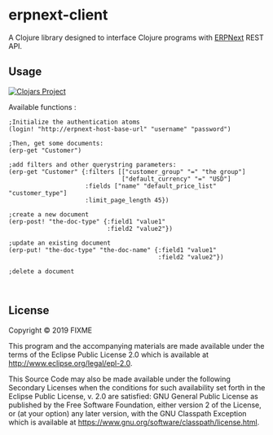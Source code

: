 # erpnext-client

A Clojure library designed to interface Clojure programs with [ERPNext](https://github.com/frappe/erpnext) REST API.

## Usage

[![Clojars Project](https://img.shields.io/clojars/v/org.clojars.toxnico/erpnext-client.svg)](https://clojars.org/org.clojars.toxnico/erpnext-client)

Available functions :

```
;Initialize the authentication atoms
(login! "http://erpnext-host-base-url" "username" "password")

;Then, get some documents:
(erp-get "Customer")

;add filters and other querystring parameters:
(erp-get "Customer" {:filters [["customer_group" "=" "the group"]
                               ["default_currency" "=" "USD"]
                     :fields ["name" "default_price_list" "customer_type"]
                     :limit_page_length 45})

;create a new document
(erp-post! "the-doc-type" {:field1 "value1"
                           :field2 "value2"})

;update an existing document
(erp-put! "the-doc-type" "the-doc-name" {:field1 "value1"
                                         :field2 "value2"})

;delete a document

 
```

## License

Copyright © 2019 FIXME

This program and the accompanying materials are made available under the
terms of the Eclipse Public License 2.0 which is available at
http://www.eclipse.org/legal/epl-2.0.

This Source Code may also be made available under the following Secondary
Licenses when the conditions for such availability set forth in the Eclipse
Public License, v. 2.0 are satisfied: GNU General Public License as published by
the Free Software Foundation, either version 2 of the License, or (at your
option) any later version, with the GNU Classpath Exception which is available
at https://www.gnu.org/software/classpath/license.html.
